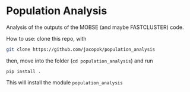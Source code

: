 # Population Analysis

Analysis of the outputs of the MOBSE (and maybe FASTCLUSTER) code.

How to use:
clone this repo, with 
```bash
git clone https://github.com/jacopok/population_analysis
```
then, move into the folder (`cd population_analysis`) and run 
```
pip install .
```

This will install the module `population_analysis` 